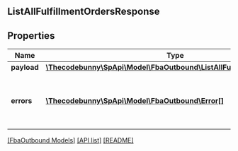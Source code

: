 ## ListAllFulfillmentOrdersResponse

## Properties

Name | Type | Description | Notes
------------ | ------------- | ------------- | -------------
**payload** | [**\Thecodebunny\SpApi\Model\FbaOutbound\ListAllFulfillmentOrdersResult**](ListAllFulfillmentOrdersResult.md) |  | [optional]
**errors** | [**\Thecodebunny\SpApi\Model\FbaOutbound\Error[]**](Error.md) | A list of error responses returned when a request is unsuccessful. | [optional]

[[FbaOutbound Models]](../) [[API list]](../../Api) [[README]](../../../README.md)
